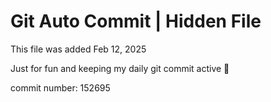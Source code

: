 # Git Auto Commit | Hidden File

This file was added Feb 12, 2025

Just for fun and keeping my daily git commit active 🤪

commit number: 152695
